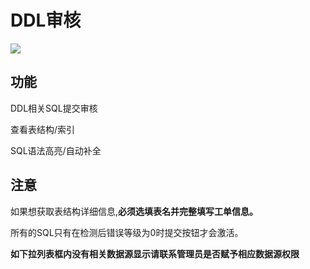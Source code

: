 # DDL审核

![](https://wuchen-1252812685.cos.ap-shanghai.myqcloud.com/img/yearning/15640354675102.jpg)


## 功能

DDL相关SQL提交审核

查看表结构/索引

SQL语法高亮/自动补全

## 注意
如果想获取表结构详细信息,**必须选填表名并完整填写工单信息。**

所有的SQL只有在检测后错误等级为0时提交按钮才会激活。

**如下拉列表框内没有相关数据源显示请联系管理员是否赋予相应数据源权限**
